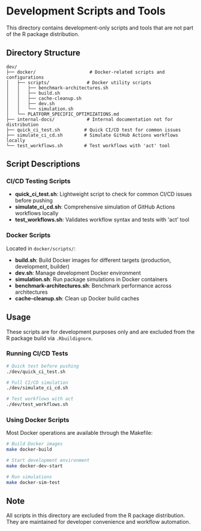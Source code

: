 # Development Scripts and Tools

This directory contains development-only scripts and tools that are not part of the R package distribution.

## Directory Structure

```
dev/
├── docker/                    # Docker-related scripts and configurations
│   ├── scripts/              # Docker utility scripts
│   │   ├── benchmark-architectures.sh
│   │   ├── build.sh
│   │   ├── cache-cleanup.sh
│   │   ├── dev.sh
│   │   └── simulation.sh
│   └── PLATFORM_SPECIFIC_OPTIMIZATIONS.md
├── internal-docs/            # Internal documentation not for distribution
├── quick_ci_test.sh         # Quick CI/CD test for common issues
├── simulate_ci_cd.sh        # Simulate GitHub Actions workflows locally
└── test_workflows.sh        # Test workflows with 'act' tool

```

## Script Descriptions

### CI/CD Testing Scripts

- **quick_ci_test.sh**: Lightweight script to check for common CI/CD issues before pushing
- **simulate_ci_cd.sh**: Comprehensive simulation of GitHub Actions workflows locally
- **test_workflows.sh**: Validates workflow syntax and tests with 'act' tool

### Docker Scripts

Located in `docker/scripts/`:
- **build.sh**: Build Docker images for different targets (production, development, builder)
- **dev.sh**: Manage development Docker environment
- **simulation.sh**: Run package simulations in Docker containers
- **benchmark-architectures.sh**: Benchmark performance across architectures
- **cache-cleanup.sh**: Clean up Docker build caches

## Usage

These scripts are for development purposes only and are excluded from the R package build via `.Rbuildignore`.

### Running CI/CD Tests

```bash
# Quick test before pushing
./dev/quick_ci_test.sh

# Full CI/CD simulation
./dev/simulate_ci_cd.sh

# Test workflows with act
./dev/test_workflows.sh
```

### Using Docker Scripts

Most Docker operations are available through the Makefile:

```bash
# Build Docker images
make docker-build

# Start development environment
make docker-dev-start

# Run simulations
make docker-sim-test
```

## Note

All scripts in this directory are excluded from the R package distribution. They are maintained for developer convenience and workflow automation.
